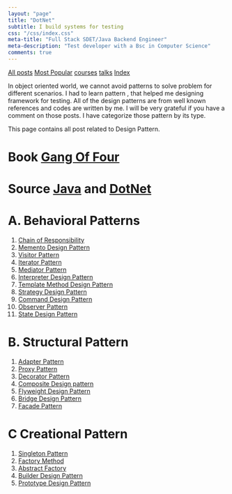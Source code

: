 ```yaml
---
layout: "page"
title: "DotNet"
subtitle: I build systems for testing
css: "/css/index.css"
meta-title: "Full Stack SDET/Java Backend Engineer"
meta-description: "Test developer with a Bsc in Computer Science"
comments: true
---
```

<div class="list-filters">
    <a href="/" class="list-filter filter-selected">All posts</a>
    <a href="/popular" class="list-filter">Most Popular</a>
    <a href="/courses" class="list-filter">courses</a>
	<a href="/talks" class="list-filter">talks</a>
    <a href="/tags" class="list-filter">Index</a>
</div>

In object oriented world, we cannot avoid patterns to solve problem for different scenarios. I had to learn pattern , that helped me designing framework for testing. All of the design patterns are from well known references and codes are written by me. I will be very grateful if you have a comment on those posts. I have categorize those pattern by its type.

This page contains all post related to Design Pattern.

# Book [Gang Of Four](https//www.amazon.com/Design-Patterns-Object-Oriented-Addison-Wesley-Professional-ebook/dp/B000SEIBB8)
# Source [Java](https://github.com/sarkershantonu/blog-projects/tree/master/DesignPatternsJava) and [DotNet](https://github.com/sarkershantonu/blog-projects/tree/master/DesignPatternsDotNet)

# A. Behavioral Patterns 
1. [Chain of Responsibility](http://shantonusarker.blogspot.com/2014/01/chain-of-responsibility-design-pattern-simplified.html) 
2. [Memento Design Pattern](http://shantonusarker.blogspot.com/2014/02/memento-design-pattern-simplified.html)
3. [Visitor Pattern](http://shantonusarker.blogspot.com/2014/02/visitor-design-pattern-simplified.html) 
4. [Iterator Pattern](http://shantonusarker.blogspot.com/2014/02/iterator-design-pattern-simplified.html)   
5. [Mediator Pattern](http://shantonusarker.blogspot.com/2014/02/mediator-design-pattern-simplified.html)  
6. [Interpreter Design Pattern](http://shantonusarker.blogspot.com/2014/02/interpreter-design-pattern-simplified.html)  
7. [Template Method Design Pattern](http://shantonusarker.blogspot.com/2014/02/template-method-design-pattern-simplified.html)
8. [Strategy Design Pattern](http://shantonusarker.blogspot.com/2014/02/strategy-design-pattern-simplified.html) 
9. [Command Design Pattern](http://shantonusarker.blogspot.com/2014/02/command-design-pattern-simplified.html)   
10. [Observer Pattern](http://shantonusarker.blogspot.com/2014/01/observer-design-pattern-simplified.html)
11. [State Design Pattern](http://shantonusarker.blogspot.com/2014/03/state-design-pattern-simplified.html)

# B. Structural Pattern 
1. [Adapter Pattern](http://shantonusarker.blogspot.com/2014/02/adapter-design-pattern-simplified.html)
2. [Proxy Pattern ](http://shantonusarker.blogspot.com/2014/02/proxy-design-pattern-simplified.html)
3. [Decorator Pattern](http://shantonusarker.blogspot.com/2014/02/composite-design-pattern-simplified.html)
4. [Composite Design pattern](http://shantonusarker.blogspot.com/2014/02/composite-design-pattern-simplified.html) 
5. [Flyweight Design Pattern](http://shantonusarker.blogspot.com/2014/02/flyweight-design-pattern-simplified.html)
6. [Bridge Design Pattern](http://shantonusarker.blogspot.com/2014/02/bridge-design-sattern-simplified.html)
7. [Facade Pattern](http://shantonusarker.blogspot.com/2014/02/facade-design-pattern-simplified.html)


# C Creational Pattern 
1. [Singleton Pattern](http://shantonusarker.blogspot.com/2014/01/Singleton-Design-pattern-simplified.html)
2. [Factory Method](http://shantonusarker.blogspot.com/2014/02/factory-method-design-pattern-simplified.html)
3. [Abstract Factory](http://shantonusarker.blogspot.com/2014/02/abstract-factory-design-pattern-simplified.html)
4. [Builder Design Pattern](http://shantonusarker.blogspot.com/2014/02/builder-design-pattern-simplified.html)  
5. [Prototype Design Pattern](http://shantonusarker.blogspot.com/2014/02/prototype-design-pattern-simplified.html) 